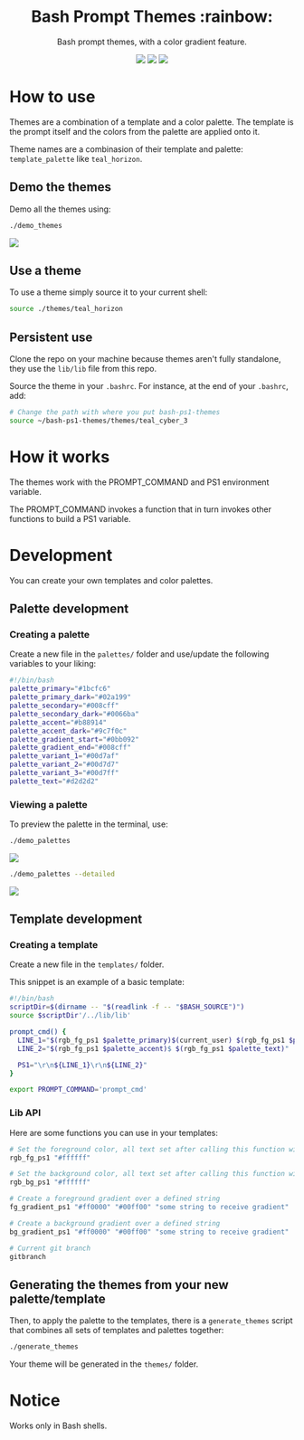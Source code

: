 <h1 align="center">
  Bash Prompt Themes :rainbow: 
</h1>

<p align="center">
Bash prompt themes, with a color gradient feature.
</p>
<p align="center">
  <img src="misc/photos/demo_3.png"/>
  <img src="misc/photos/teal_horizon_demo.png"/>
  <img src="misc/photos/demo_4.png"/>
</p>




# How to use

Themes are a combination of a template and a color palette. The template is the prompt itself and the colors from the palette are applied onto it.

Theme names are a combinasion of their template and palette: `template_palette` like `teal_horizon`.

## Demo the themes

Demo all the themes using:

```bash
./demo_themes
```
<img src="misc/photos/demo_themes.png"/>

## Use a theme

To use a theme simply source it to your current shell:

```bash
source ./themes/teal_horizon
```

## Persistent use
Clone the repo on your machine because themes aren't fully standalone, they use the `lib/lib` file from this repo. 

Source the theme in your `.bashrc`. For instance, at the end of your `.bashrc`, add: 
```bash
# Change the path with where you put bash-ps1-themes
source ~/bash-ps1-themes/themes/teal_cyber_3
```
# How it works

The themes work with the PROMPT_COMMAND and PS1 environment variable. 

The PROMPT_COMMAND invokes a function that in turn invokes other functions to build a PS1 variable.

# Development

You can create your own templates and color palettes.

## Palette development

### Creating a palette

Create a new file in the `palettes/` folder and use/update the following variables to your liking:

```bash
#!/bin/bash
palette_primary="#1bcfc6"
palette_primary_dark="#02a199"
palette_secondary="#008cff"
palette_secondary_dark="#0066ba"
palette_accent="#b88914"
palette_accent_dark="#9c7f0c"
palette_gradient_start="#0bb092"
palette_gradient_end="#008cff"
palette_variant_1="#00d7af"
palette_variant_2="#00d7d7"
palette_variant_3="#00d7ff"
palette_text="#d2d2d2"
```

### Viewing a palette

To preview the palette in the terminal, use:

```bash
./demo_palettes
```
<img src="misc/photos/demo_palettes.png"/>

```bash
./demo_palettes --detailed
```
<img src="misc/photos/demo_palettes_detailed.png"/>

## Template development

### Creating a template

Create a new file in the `templates/` folder.

This snippet is an example of a basic template:

```bash
#!/bin/bash
scriptDir=$(dirname -- "$(readlink -f -- "$BASH_SOURCE")")
source $scriptDir'/../lib/lib'

prompt_cmd() {
  LINE_1="$(rgb_fg_ps1 $palette_primary)$(current_user) $(rgb_fg_ps1 $palette_secondary)$(basename $PWD)"
  LINE_2="$(rgb_fg_ps1 $palette_accent)$ $(rgb_fg_ps1 $palette_text)"

  PS1="\r\n${LINE_1}\r\n${LINE_2}"
}

export PROMPT_COMMAND='prompt_cmd'
```

### Lib API

Here are some functions you can use in your templates:
```bash
# Set the foreground color, all text set after calling this function will be the desired color
rgb_fg_ps1 "#ffffff" 

# Set the background color, all text set after calling this function will be the desired color
rgb_bg_ps1 "#ffffff" 

# Create a foreground gradient over a defined string
fg_gradient_ps1 "#ff0000" "#00ff00" "some string to receive gradient"

# Create a background gradient over a defined string
bg_gradient_ps1 "#ff0000" "#00ff00" "some string to receive gradient"

# Current git branch
gitbranch
```

## Generating the themes from your new palette/template

Then, to apply the palette to the templates, there is a `generate_themes` script that combines all sets of templates and palettes together:
```bash
./generate_themes
```

Your theme will be generated in the `themes/` folder.

# Notice
Works only in Bash shells.
